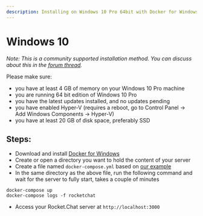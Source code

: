 ```yaml
---
description: Installing on Windows 10 Pro 64bit with Docker for Windows
---
```


# Windows 10

_Note: This is a community supported installation method. You can discuss about this in the_ [_forum thread_](https://forums.rocket.chat/t/windows-10-pro-installation-guide/408)_._

Please make sure:

* you have at least 4 GB of memory on your Windows 10 Pro machine
* you are running 64 bit edition of Windows 10 Pro
* you have the latest updates installed, and no updates pending
* you have enabled Hyper-V (requires a reboot, go to Control Panel -> Add Windows Components -> Hyper-V)
* you have at least 20 GB of disk space, preferably SSD

## Steps:

* Download and install [Docker for Windows](https://docs.docker.com/docker-for-windows/)
* Create or open a directory you want to hold the content of your server
* Create a file named `docker-compose.yml` based on [our example](https://github.com/RocketChat/Rocket.Chat/blob/develop/docker-compose.yml)
* In the same directory as the above file, run the following command and wait for the server to fully start, takes a couple of minutes

```
docker-compose up
docker-compose logs -f rocketchat
```

* Access your Rocket.Chat server at `http://localhost:3000`
